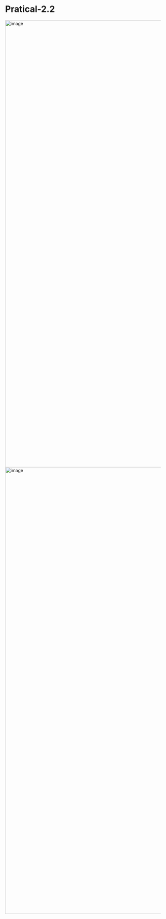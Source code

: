 
# Pratical-2.2
<img width="2560" height="1440" alt="image" src="https://github.com/user-attachments/assets/9ef98077-a18a-48ff-8dd4-bec4d89cb32f" />
<img width="2560" height="1440" alt="image" src="https://github.com/user-attachments/assets/44cc2a0e-fb72-4a6a-a290-1239a5e88c45" />
